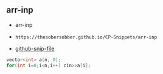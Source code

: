 
## arr-inp

- arr-inp
- ```
  https://thesobersobber.github.io/CP-Snippets/arr-inp
  ```
- [github-snip-file](https://github.com/theSoberSobber/CP-Snippets/blob/main/snippets.json#L746)

```cpp
vector<int> a(n, 0);
for(int i=0;i<n;i++) cin>>a[i];
```

